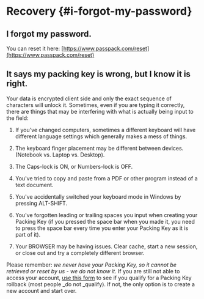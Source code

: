 # Recovery {#i-forgot-my-password}

## I forgot my password.

You can reset it here: [https://www.passpack.com/reset](https://www.passpack.com/reset)



## It says my packing key is wrong, but I know it is right.

Your data is encrypted client side and only the exact sequence of characters will unlock it. Sometimes, even if you are typing it correctly, there are things that may be interfering with what is actually being input to the field:

1. If you've changed computers, sometimes a different keyboard will have different language settings which generally makes a mess of things.

2. The keyboard finger placement may be different between devices. \(Notebook vs. Laptop vs. Desktop\).

3. The Caps-lock is ON, or Numbers-lock is OFF.

4. You've tried to copy and paste from a PDF or other program instead of a text document.

5. You've accidentally switched your keyboard mode in Windows by pressing ALT-SHIFT.

6. You've forgotten leading or trailing spaces you input when creating your Packing Key \(if you pressed the space bar when you made it, you need to press the space bar every time you enter your Packing Key as it is part of it\).

7. Your BROWSER may be having issues. Clear cache, start a new session, or close out and try a completely different browser.

Please remember: _we never have your Packing Key, so it cannot be retrieved or reset by us - we do not know it_. If you are still not able to access your account, [use this form](https://www.passpack.com/reset) to see if you qualify for a Packing Key rollback \(most people _do not _qualify\). If not, the only option is to create a new account and start over.


